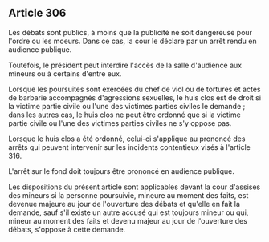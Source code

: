 Article 306
----
Les débats sont publics, à moins que la publicité ne soit dangereuse pour
l'ordre ou les moeurs. Dans ce cas, la cour le déclare par un arrêt rendu en
audience publique.

Toutefois, le président peut interdire l'accès de la salle d'audience aux
mineurs ou à certains d'entre eux.

Lorsque les poursuites sont exercées du chef de viol ou de tortures et actes de
barbarie accompagnés d'agressions sexuelles, le huis clos est de droit si la
victime partie civile ou l'une des victimes parties civiles le demande ; dans
les autres cas, le huis clos ne peut être ordonné que si la victime partie
civile ou l'une des victimes parties civiles ne s'y oppose pas.

Lorsque le huis clos a été ordonné, celui-ci s'applique au prononcé des arrêts
qui peuvent intervenir sur les incidents contentieux visés à l'article 316.

L'arrêt sur le fond doit toujours être prononcé en audience publique.

Les dispositions du présent article sont applicables devant la cour d'assises
des mineurs si la personne poursuivie, mineure au moment des faits, est devenue
majeure au jour de l'ouverture des débats et qu'elle en fait la demande, sauf
s'il existe un autre accusé qui est toujours mineur ou qui, mineur au moment des
faits et devenu majeur au jour de l'ouverture des débats, s'oppose à cette
demande.
